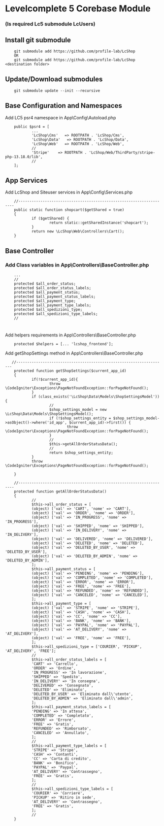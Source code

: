 # Levelcomplete 5 Corebase Module

### (Is required Lc5 submodule LcUsers)

## Install git submodule

        git submodule add https://github.com/profile-lab/LcShop
        OR 
        git submodule add https://github.com/profile-lab/LcShop <destination folder>

## Update/Download submodules
        
        git submodule update --init --recursive

## Base Configuration and Namespaces


Add LC5 psr4 namespace in App\Config\Autoload.php
        
        public $psr4 = [
                ...
                'LcShop\Cms'   => ROOTPATH . 'LcShop/Cms',
                'LcShop\Data'   => ROOTPATH . 'LcShop/Data',
                'LcShop\Web'   => ROOTPATH . 'LcShop/Web',
                // 
                'Stripe'    => ROOTPATH . 'LcShop/Web/ThirdParty/stripe-php-13.18.0/lib',
                //
        ];


## App Services

Add LcShop and Siteuser services in App\Config\Services.php


        //--------------------------------------------------------------------
        public static function shopcart($getShared = true)
        {
                if ($getShared) {
                        return static::getSharedInstance('shopcart');
                }
                return new \LcShop\Web\Controllers\Cart();
        }

## Base Controller 

### Add Class variables in App\Controllers\BaseController.php

        ...
        // 
        protected $all_order_status;
        protected $all_order_status_labels;
        protected $all_payment_status;
        protected $all_payment_status_labels;
        protected $all_payment_type;
        protected $all_payment_type_labels;
        protected $all_spedizioni_type;
        protected $all_spedizioni_type_labels;
        // 

#

Add helpers requirements in App\Controllers\BaseController.php

        protected $helpers = [... 'lcshop_frontend'];

Add getShopSettings method in App\Controllers\BaseController.php

       //--------------------------------------------------------------------
        protected function getShopSettings($current_app_id)
        {
                if(!$current_app_id){
                        throw \CodeIgniter\Exceptions\PageNotFoundException::forPageNotFound();
                }
                if (class_exists('\LcShop\Data\Models\ShopSettingsModel')) {
                        // 
                        $shop_settings_model = new \LcShop\Data\Models\ShopSettingsModel();
                        if (!$shop_settings_entity = $shop_settings_model->asObject()->where('id_app', $current_app_id)->first()) {
                                throw \CodeIgniter\Exceptions\PageNotFoundException::forPageNotFound();
                        }
                        // 
                        $this->getAllOrderStatusData();
                        //  
                        return $shop_settings_entity;
                }
                throw \CodeIgniter\Exceptions\PageNotFoundException::forPageNotFound();

        }

        //--------------------------------------------------------------------
        protected function getAllOrderStatusData()
        {
                // 
                $this->all_order_status = [
                (object) ['val' => 'CART', 'nome' => 'CART'],
                (object) ['val' => 'ORDER', 'nome' => 'ORDER'],
                (object) ['val' => 'IN_PROGRESS', 'nome' => 'IN_PROGRESS'],
                (object) ['val' => 'SHIPPED', 'nome' => 'SHIPPED'],
                (object) ['val' => 'IN_DELIVERY', 'nome' => 'IN_DELIVERY'],
                (object) ['val' => 'DELIVERED', 'nome' => 'DELIVERED'],
                (object) ['val' => 'DELETED', 'nome' => 'DELETED'],
                (object) ['val' => 'DELETED_BY_USER', 'nome' => 'DELETED_BY_USER'],
                (object) ['val' => 'DELETED_BY_ADMIN', 'nome' => 'DELETED_BY_ADMIN'],
                ];
                $this->all_payment_status = [
                (object) ['val' => 'PENDING', 'nome' => 'PENDING'],
                (object) ['val' => 'COMPLETED', 'nome' => 'COMPLETED'],
                (object) ['val' => 'ERROR', 'nome' => 'ERROR'],
                (object) ['val' => 'FREE', 'nome' => 'FREE'],
                (object) ['val' => 'REFUNDED', 'nome' => 'REFUNDED'],
                (object) ['val' => 'CANCELED', 'nome' => 'CANCELED'],
                ];
                $this->all_payment_type = [
                (object) ['val' => 'STRIPE', 'nome' => 'STRIPE'],
                (object) ['val' => 'CASH', 'nome' => 'CASH'],
                (object) ['val' => 'CC', 'nome' => 'CC'],
                (object) ['val' => 'BANK', 'nome' => 'BANK'],
                (object) ['val' => 'PAYPAL', 'nome' => 'PAYPAL'],
                (object) ['val' => 'AT_DELIVERY', 'nome' => 'AT_DELIVERY'],
                (object) ['val' => 'FREE', 'nome' => 'FREE'],
                ];
                $this->all_spedizioni_type = ['COURIER', 'PICKUP', 'AT_DELIVERY', 'FREE'];
                // 
                $this->all_order_status_labels = [
                'CART' => 'Carrello',
                'ORDER' => 'Ordine',
                'IN_PROGRESS' => 'In lavorazione',
                'SHIPPED' => 'Spedito',
                'IN_DELIVERY' => 'In consegna',
                'DELIVERED' => 'Consegnato',
                'DELETED' => 'Eliminato',
                'DELETED_BY_USER' => 'Eliminato dall\'utente',
                'DELETED_BY_ADMIN' => 'Eliminato dall\'admin',
                ];
                $this->all_payment_status_labels = [
                'PENDING' => 'In attesa',
                'COMPLETED' => 'Completato',
                'ERROR' => 'Errore',
                'FREE' => 'Gratis',
                'REFUNDED' => 'Rimborsato',
                'CANCELED' => 'Annullato',
                ];
                // 
                $this->all_payment_type_labels = [
                'STRIPE' => 'Stripe',
                'CASH' => 'Contanti',
                'CC' => 'Carta di credito',
                'BANK' => 'Bonifico',
                'PAYPAL' => 'Paypal',
                'AT_DELIVERY' => 'Contrassegno',
                'FREE' => 'Gratis',
                ];
                // 
                $this->all_spedizioni_type_labels = [
                'COURIER' => 'Corriere',
                'PICKUP' => 'Ritiro in sede',
                'AT_DELIVERY' => 'Contrassegno',
                'FREE' => 'Gratis',
                ];
                // 
        }
